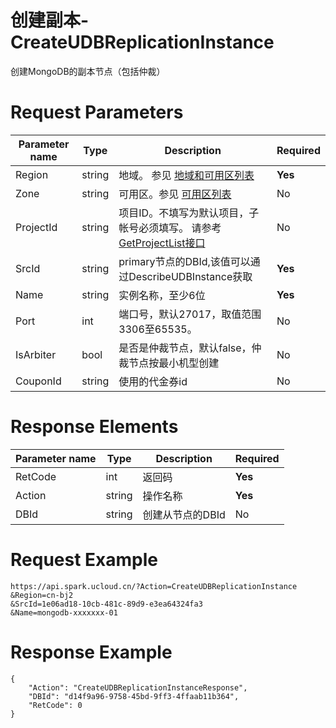 # 创建副本-CreateUDBReplicationInstance

创建MongoDB的副本节点（包括仲裁）

# Request Parameters
|Parameter name|Type|Description|Required|
|---|---|---|---|
|Region|string|地域。 参见 [地域和可用区列表](api/summary/regionlist)|**Yes**|
|Zone|string|可用区。参见 [可用区列表](api/summary/regionlist)|No|
|ProjectId|string|项目ID。不填写为默认项目，子帐号必须填写。 请参考[GetProjectList接口](api/summary/get_project_list)|No|
|SrcId|string|primary节点的DBId,该值可以通过DescribeUDBInstance获取|**Yes**|
|Name|string|实例名称，至少6位|**Yes**|
|Port|int|端口号，默认27017，取值范围3306至65535。|No|
|IsArbiter|bool|是否是仲裁节点，默认false，仲裁节点按最小机型创建|No|
|CouponId|string|使用的代金券id|No|

# Response Elements
|Parameter name|Type|Description|Required|
|---|---|---|---|
|RetCode|int|返回码|**Yes**|
|Action|string|操作名称|**Yes**|
|DBId|string|创建从节点的DBId|No|

# Request Example
```
https://api.spark.ucloud.cn/?Action=CreateUDBReplicationInstance
&Region=cn-bj2
&SrcId=1e06ad18-10cb-481c-89d9-e3ea64324fa3
&Name=mongodb-xxxxxxx-01
```

# Response Example
```
{
    "Action": "CreateUDBReplicationInstanceResponse", 
    "DBId": "d14f9a96-9758-45bd-9ff3-4ffaab11b364", 
    "RetCode": 0
}
```

